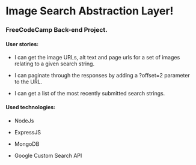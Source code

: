 # Image Search Abstraction Layer!

### FreeCodeCamp Back-end Project.

#### User stories:

* I can get the image URLs, alt text and page urls for a set of images relating to a given search string.

* I can paginate through the responses by adding a ?offset=2 parameter to the URL.

* I can get a list of the most recently submitted search strings.

#### Used technologies:
* NodeJs

* ExpressJS

* MongoDB

* Google Custom Search API

